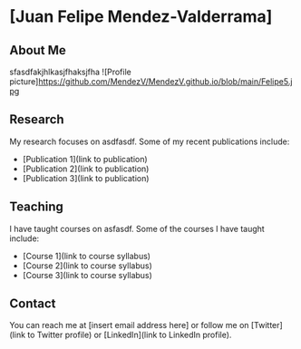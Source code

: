 # [Juan Felipe Mendez-Valderrama]

## About Me

sfasdfakjhlkasjfhaksjfha
![Profile picture]https://github.com/MendezV/MendezV.github.io/blob/main/Felipe5.jpg

## Research

My research focuses on asdfasdf. Some of my recent publications include:

- [Publication 1](link to publication)
- [Publication 2](link to publication)
- [Publication 3](link to publication)

## Teaching

I have taught courses on asfasdf. Some of the courses I have taught include:

- [Course 1](link to course syllabus)
- [Course 2](link to course syllabus)
- [Course 3](link to course syllabus)

## Contact

You can reach me at [insert email address here] or follow me on [Twitter](link to Twitter profile) or [LinkedIn](link to LinkedIn profile).
